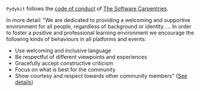 `Pydykit` follows the [code of conduct][url_code_of_conduct]
of
[The Software Carpentries](https://software-carpentry.org/).

In more detail:
"We are dedicated to providing a welcoming and supportive environment for all people, regardless of background or identity.
...
In order to foster a positive and professional learning environment we encourage the following kinds of behaviours in all platforms and events:

- Use welcoming and inclusive language
- Be respectful of different viewpoints and experiences
- Gracefully accept constructive criticism
- Focus on what is best for the community
- Show courtesy and respect towards other community members" ([See details][url_code_of_conduct])

[url_code_of_conduct]: https://docs.carpentries.org/policies/coc/
